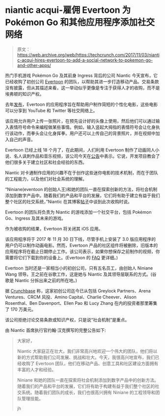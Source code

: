 # niantic acqui-雇佣 Evertoon 为 Pokémon Go 和其他应用程序添加社交网络 

> 原文：<https://web.archive.org/web/https://techcrunch.com/2017/11/03/niantic-acqui-hires-evertoon-to-add-a-social-network-to-pokemon-go-and-other-apps/>

热门手机游戏 Pokémon Go 及其前身 Ingress 背后的公司 Niantic 今天宣布，它已经收购了初创公司 [Evertoon](https://web.archive.org/web/20221005235039/http://www.evertoon.com/) 的团队，以帮助其进一步打造移动产品。交易条款没有披露，但从其描述来看，这一举动似乎更像是专注于获得人才的收购，而不是埃弗顿的知识产权。

去年[发布](https://web.archive.org/web/20221005235039/https://beta.techcrunch.com/2016/03/03/evertoon-wants-you-to-build-funny-cartoon-videos-on-your-phone/)，Evertoon 的应用程序旨在帮助用户制作简短的个性化电影，这些电影可以分享到 YouTube 和 Twitter 等社交网络上。

该应用允许用户上传一张照片，在预先设计好的头像上使用，然后他们可以通过输入表情符号命令来编程做某些事情。例如，输入竖起大拇指的表情符号会让化身执行该动作，而拳头会让化身挥拳。用户还可以上传自己的背景照片，并在视频中加入自己的声音。

Evertoon 已经上线 18 个月了，在此期间，人们利用 Evertoon 制作了动画同人小说、名人讽刺作品和音乐视频，该公司今天在[公告](https://web.archive.org/web/20221005235039/http://www.evertoon.com/)中表示。它说，开发项目教会了他们很多关于建立社区和社会经验的东西。

Niantic 对卡通制作应用的兴趣不在于创作这些迷你电影的技术机制，而在于团队的工程能力，以及他们对社会系统的理解。

“Niniane(eventoon 的创始人王)和她的团队一直在探索创新的方法，将社会机制添加到数字产品中。随着我们的产品和平台的发展，它们将有助于建立有益于我们整个社区的社交系统，”Niantic 在其博客[帖子](https://web.archive.org/web/20221005235039/https://nianticlabs.com/blog/evertoon/)中谈到此次收购时说。

Evertoon 的团队将负责为 Niantic 的游戏添加一个社交平台，包括 Pokémon Go、Ingress 及其未来的游戏。

作为被收购的结果，Evertoon 将关闭其 iOS 应用。

该应用程序将于 2017 年 11 月 30 日下线，尽管手机上安装了 3.0 版应用程序的用户仍可以制作动画电影。然而，Evertoon 产品的社区组件将被删除，旧版本的应用程序将在截止日期停止工作。该公司表示，如果你想保存之前制作的视频，你需要将它们下载到你的设备上。(Evertoon 的 [FAQ](https://web.archive.org/web/20221005235039/http://www.evertoon.com/) 更详细。)

Evertoon 当时还是一家相当小的初创公司，只有五名员工，由创始人 Niniane Wang 领导。王之前在谷歌工作，这是她与 Niantic 及其领导层联系的方式。(谷歌是 Niantic 分拆出来之前的所在地。)

据 [Crunchbase](https://web.archive.org/web/20221005235039/https://www.crunchbase.com/organization/evertoon) 称，这家初创公司迄今已从包括 Greylock Partners、Arena Ventures、CRCM 风投、Amino Capital、Charlie Cheever、Alison Rosenthal、Ben Davenport、Ellen Pao 和 Lucy Zhang 在内的投资者那里筹集了 170 万美元。

该公司拒绝讨论交易条款或知识产权，只是说“社会机制”是重点。

由 Niantic 首席执行官约翰·汉克撰写的完整公告如下:

> 大家好，
> 
> Niantic 大家庭正在壮大，我们非常高兴地欢迎一个伟大的团队，他们将以新的方式帮助我们公司发展、挑战和壮大。今天，我很高兴地宣布，我们已经收购了 Evertoon 团队，他们在移动产品、创意工具和社区建设方面拥有丰富的人才和经验。
> 
> Niniane 和她的团队一直在探索将社会机制添加到数字产品中的创新方法。随着我们的产品和平台的发展，它们将有助于构建有益于我们整个社区的社交系统。随着我们团队的成长，我们也很高兴拥有 Niniane 的工程领导和团队管理技能。
> 
> jh